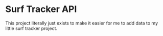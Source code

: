 # Surf Tracker API

This project literally just exists to make it easier for me to add data to my little surf tracker project.
